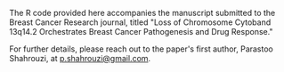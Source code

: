 The R code provided here accompanies the manuscript submitted to the Breast Cancer Research journal, titled "Loss of Chromosome Cytoband 13q14.2 Orchestrates Breast Cancer Pathogenesis and Drug Response."

For further details, please reach out to the paper's first author, Parastoo Shahrouzi, at p.shahrouzi@gmail.com.
